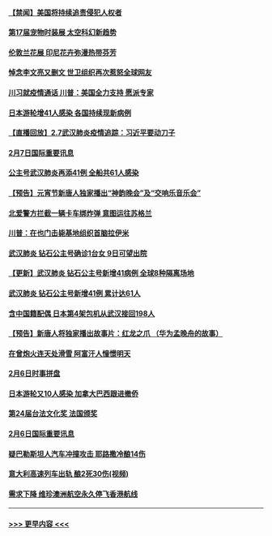 #### [【禁闻】美国将持续追责侵犯人权者](../pages/prog202/a102772042.md?t=02080633) 
#### [第17届宠物时装展 太空科幻新趋势](../pages/prog202/a102772033.md?t=02080633) 
#### [伦敦兰花展 印尼花卉弥漫热带芬芳](../pages/prog202/a102772026.md?t=02080633) 
#### [悼念李文亮又删文 世卫组织再次惹怒全球网友](../pages/prog202/a102771968.md?t=02080633) 
#### [川习就疫情通话 川普：美国全力支持 愿派专家](../pages/prog202/a102771930.md?t=02080633) 
#### [日本游轮增41人感染 各国持续现新病例](../pages/prog202/a102771912.md?t=02080633) 
#### [【直播回放】2.7武汉肺炎疫情追踪：习近平要动刀子](../pages/prog202/a102771649.md?t=02080633) 
#### [2月7日国际重要讯息](../pages/prog202/a102771747.md?t=02080633) 
#### [公主号武汉肺炎再添41例 全船共61人感染](../pages/prog202/a102771703.md?t=02080633) 
#### [【预告】元宵节新唐人独家播出“神韵晚会”及“交响乐音乐会”](../pages/prog202/a102767674.md?t=02080633) 
#### [北爱警方拦截一辆卡车绑炸弹 意图运往苏格兰](../pages/prog202/a102771609.md?t=02080633) 
#### [川普：在也门击毙基地组织首脑拉伊米](../pages/prog202/a102771528.md?t=02080633) 
#### [武汉肺炎 钻石公主号确诊1台女 9日可望出院](../pages/prog202/a102771518.md?t=02080633) 
#### [【更新】武汉肺炎 钻石公主号新增41病例 全球8种隔离场地](../pages/prog202/a102770740.md?t=02080633) 
#### [武汉肺炎 钻石公主号新增41例 累计达61人](../pages/prog202/a102771486.md?t=02080633) 
#### [含中国籍配偶 日本第4架包机从武汉接回198人](../pages/prog202/a102771472.md?t=02080633) 
#### [【预告】新唐人将独家播出故事片：红龙之爪 （华为孟晚舟的故事）](../pages/prog202/a102767728.md?t=02080633) 
#### [在曾炮火连天处滑雪 阿富汗人憧憬明天](../pages/prog202/a102771290.md?t=02080633) 
#### [2月6日时事拼盘](../pages/prog202/a102771225.md?t=02080633) 
#### [日本游轮又10人感染 加拿大巴西跟进撤侨](../pages/prog202/a102771084.md?t=02080633) 
#### [第24届台法文化奖 法国颁奖](../pages/prog202/a102771032.md?t=02080633) 
#### [2月6日国际重要讯息](../pages/prog202/a102770794.md?t=02080633) 
#### [疑巴勒斯坦人汽车冲撞攻击 耶路撒冷酿14伤](../pages/prog202/a102770586.md?t=02080633) 
#### [意大利高速列车出轨 酿2死30伤(视频)](../pages/prog202/a102770762.md?t=02080633) 
#### [需求下降 维珍澳洲航空永久停飞香港航线](../pages/prog202/a102770751.md?t=02080633) 

----
#### [ >>> 更早内容 <<< ](../indexes/prog202-earlier.md)
